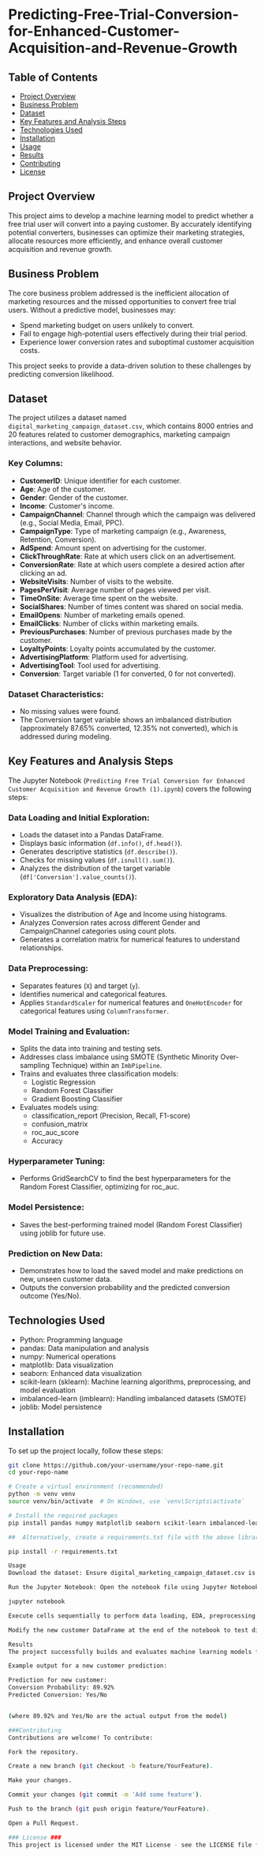 # Predicting-Free-Trial-Conversion-for-Enhanced-Customer-Acquisition-and-Revenue-Growth



## Table of Contents
- [Project Overview](#project-overview)
- [Business Problem](#business-problem)
- [Dataset](#dataset)
- [Key Features and Analysis Steps](#key-features-and-analysis-steps)
- [Technologies Used](#technologies-used)
- [Installation](#installation)
- [Usage](#usage)
- [Results](#results)
- [Contributing](#contributing)
- [License](#license)

## Project Overview
This project aims to develop a machine learning model to predict whether a free trial user will convert into a paying customer. By accurately identifying potential converters, businesses can optimize their marketing strategies, allocate resources more efficiently, and enhance overall customer acquisition and revenue growth.

## Business Problem
The core business problem addressed is the inefficient allocation of marketing resources and the missed opportunities to convert free trial users. Without a predictive model, businesses may:
- Spend marketing budget on users unlikely to convert.
- Fail to engage high-potential users effectively during their trial period.
- Experience lower conversion rates and suboptimal customer acquisition costs.

This project seeks to provide a data-driven solution to these challenges by predicting conversion likelihood.

## Dataset
The project utilizes a dataset named `digital_marketing_campaign_dataset.csv`, which contains 8000 entries and 20 features related to customer demographics, marketing campaign interactions, and website behavior.

### Key Columns:
- **CustomerID**: Unique identifier for each customer.
- **Age**: Age of the customer.
- **Gender**: Gender of the customer.
- **Income**: Customer's income.
- **CampaignChannel**: Channel through which the campaign was delivered (e.g., Social Media, Email, PPC).
- **CampaignType**: Type of marketing campaign (e.g., Awareness, Retention, Conversion).
- **AdSpend**: Amount spent on advertising for the customer.
- **ClickThroughRate**: Rate at which users click on an advertisement.
- **ConversionRate**: Rate at which users complete a desired action after clicking an ad.
- **WebsiteVisits**: Number of visits to the website.
- **PagesPerVisit**: Average number of pages viewed per visit.
- **TimeOnSite**: Average time spent on the website.
- **SocialShares**: Number of times content was shared on social media.
- **EmailOpens**: Number of marketing emails opened.
- **EmailClicks**: Number of clicks within marketing emails.
- **PreviousPurchases**: Number of previous purchases made by the customer.
- **LoyaltyPoints**: Loyalty points accumulated by the customer.
- **AdvertisingPlatform**: Platform used for advertising.
- **AdvertisingTool**: Tool used for advertising.
- **Conversion**: Target variable (1 for converted, 0 for not converted).

### Dataset Characteristics:
- No missing values were found.
- The Conversion target variable shows an imbalanced distribution (approximately 87.65% converted, 12.35% not converted), which is addressed during modeling.

## Key Features and Analysis Steps
The Jupyter Notebook (`Predicting Free Trial Conversion for Enhanced Customer Acquisition and Revenue Growth (1).ipynb`) covers the following steps:

### Data Loading and Initial Exploration:
- Loads the dataset into a Pandas DataFrame.
- Displays basic information (`df.info()`, `df.head()`).
- Generates descriptive statistics (`df.describe()`).
- Checks for missing values (`df.isnull().sum()`).
- Analyzes the distribution of the target variable (`df['Conversion'].value_counts()`).

### Exploratory Data Analysis (EDA):
- Visualizes the distribution of Age and Income using histograms.
- Analyzes Conversion rates across different Gender and CampaignChannel categories using count plots.
- Generates a correlation matrix for numerical features to understand relationships.

### Data Preprocessing:
- Separates features (`X`) and target (`y`).
- Identifies numerical and categorical features.
- Applies `StandardScaler` for numerical features and `OneHotEncoder` for categorical features using `ColumnTransformer`.

### Model Training and Evaluation:
- Splits the data into training and testing sets.
- Addresses class imbalance using SMOTE (Synthetic Minority Over-sampling Technique) within an `ImbPipeline`.
- Trains and evaluates three classification models:
  - Logistic Regression
  - Random Forest Classifier
  - Gradient Boosting Classifier
- Evaluates models using:
  - classification_report (Precision, Recall, F1-score)
  - confusion_matrix
  - roc_auc_score
  - Accuracy

### Hyperparameter Tuning:
- Performs GridSearchCV to find the best hyperparameters for the Random Forest Classifier, optimizing for roc_auc.

### Model Persistence:
- Saves the best-performing trained model (Random Forest Classifier) using joblib for future use.

### Prediction on New Data:
- Demonstrates how to load the saved model and make predictions on new, unseen customer data.
- Outputs the conversion probability and the predicted conversion outcome (Yes/No).

## Technologies Used
- Python: Programming language
- pandas: Data manipulation and analysis
- numpy: Numerical operations
- matplotlib: Data visualization
- seaborn: Enhanced data visualization
- scikit-learn (sklearn): Machine learning algorithms, preprocessing, and model evaluation
- imbalanced-learn (imblearn): Handling imbalanced datasets (SMOTE)
- joblib: Model persistence

## Installation
To set up the project locally, follow these steps:

```bash
git clone https://github.com/your-username/your-repo-name.git
cd your-repo-name

# Create a virtual environment (recommended)
python -m venv venv
source venv/bin/activate  # On Windows, use `venv\Scripts\activate`

# Install the required packages
pip install pandas numpy matplotlib seaborn scikit-learn imbalanced-learn joblib

##  Alternatively, create a requirements.txt file with the above libraries and install using:

pip install -r requirements.txt

Usage
Download the dataset: Ensure digital_marketing_campaign_dataset.csv is in the same directory as the notebook, or update the path in the notebook.

Run the Jupyter Notebook: Open the notebook file using Jupyter Notebook or JupyterLab.

jupyter notebook

Execute cells sequentially to perform data loading, EDA, preprocessing, model training, evaluation, and prediction.

Modify the new customer DataFrame at the end of the notebook to test different prediction scenarios.

Results
The project successfully builds and evaluates machine learning models for predicting free trial conversion. The best model (Random Forest Classifier after hyperparameter tuning) is saved for quick predictions on new customer data.

Example output for a new customer prediction:

Prediction for new customer:
Conversion Probability: 89.92%
Predicted Conversion: Yes/No


(where 89.92% and Yes/No are the actual output from the model)

###Contributing
Contributions are welcome! To contribute:

Fork the repository.

Create a new branch (git checkout -b feature/YourFeature).

Make your changes.

Commit your changes (git commit -m 'Add some feature').

Push to the branch (git push origin feature/YourFeature).

Open a Pull Request.

### License ###
This project is licensed under the MIT License - see the LICENSE file for details.


